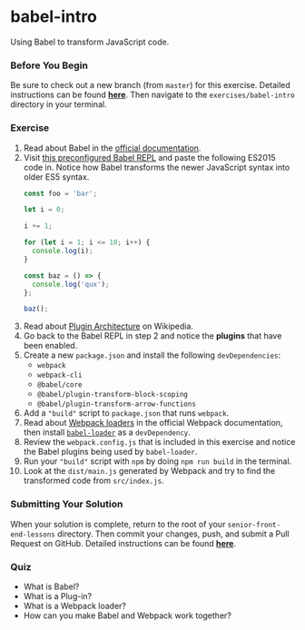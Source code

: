 # babel-intro

Using Babel to transform JavaScript code.

### Before You Begin

Be sure to check out a new branch (from `master`) for this exercise. Detailed instructions can be found [**here**](../../guides/before-each-exercise.md). Then navigate to the `exercises/babel-intro` directory in your terminal.

### Exercise

1. Read about Babel in the [official documentation](https://babeljs.io/docs/en/).
2. Visit [this preconfigured Babel REPL](https://babeljs.io/repl#?babili=false&browsers=&build=&builtIns=usage&spec=false&loose=false&code_lz=Q&debug=false&forceAllTransforms=false&shippedProposals=false&circleciRepo=&evaluate=false&fileSize=false&timeTravel=false&sourceType=module&lineWrap=false&presets=&prettier=true&targets=&version=7.4.3&externalPlugins=%40babel%2Fplugin-transform-block-scoping%407.4.4%2C%40babel%2Fplugin-transform-arrow-functions%407.2.0) and paste the following ES2015 code in. Notice how Babel transforms the newer JavaScript syntax into older ES5 syntax.
    ```js
    const foo = 'bar';

    let i = 0;

    i += 1;

    for (let i = 1; i <= 10; i++) {
      console.log(i);
    }

    const baz = () => {
      console.log('qux');
    };

    baz();
    ```
3. Read about [Plugin Architecture](https://en.wikipedia.org/wiki/Plug-in_(computing)) on Wikipedia.
4. Go back to the Babel REPL in step 2 and notice the **plugins** that have been enabled.
5. Create a new `package.json` and install the following `devDependencies`:
    - `webpack`
    - `webpack-cli`
    - `@babel/core`
    - `@babel/plugin-transform-block-scoping`
    - `@babel/plugin-transform-arrow-functions`
6. Add a `"build"` script to `package.json` that runs `webpack`.
7. Read about [Webpack loaders](https://webpack.js.org/concepts/loaders/) in the official Webpack documentation, then install [`babel-loader`](https://github.com/babel/babel-loader) as a `devDependency`.
8. Review the `webpack.config.js` that is included in this exercise and notice the Babel plugins being used by `babel-loader`.
9. Run your `"build"` script with `npm` by doing `npm run build` in the terminal.
10. Look at the `dist/main.js` generated by Webpack and try to find the transformed code from `src/index.js`.

### Submitting Your Solution

When your solution is complete, return to the root of your `senior-front-end-lessons` directory. Then commit your changes, push, and submit a Pull Request on GitHub. Detailed instructions can be found [**here**](../../guides/after-each-exercise.md).

### Quiz

- What is Babel?
- What is a Plug-in?
- What is a Webpack loader?
- How can you make Babel and Webpack work together?
